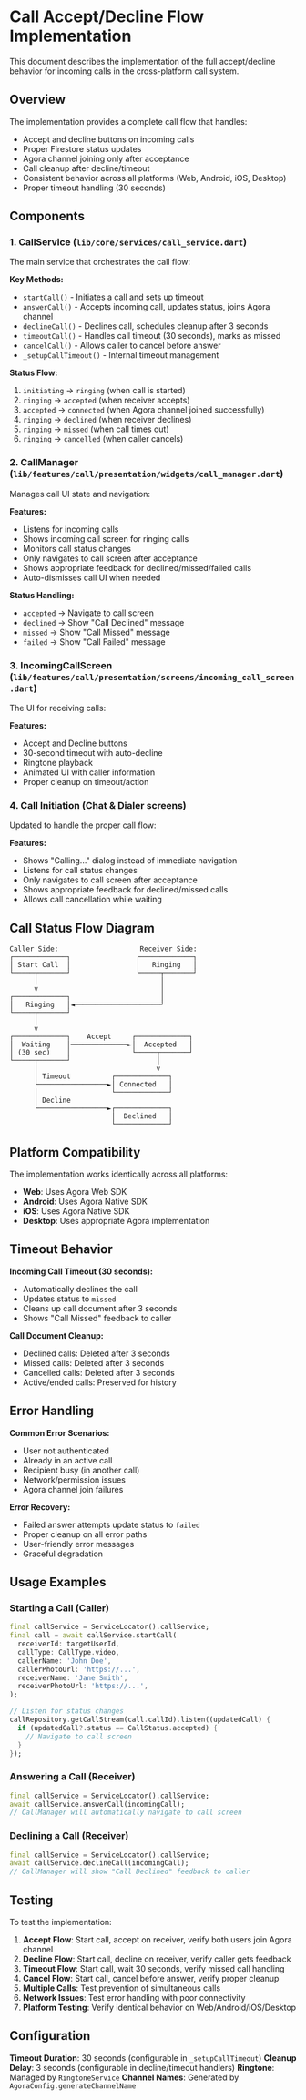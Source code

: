 # Call Accept/Decline Flow Implementation

This document describes the implementation of the full accept/decline behavior for incoming calls in the cross-platform call system.

## Overview

The implementation provides a complete call flow that handles:
- Accept and decline buttons on incoming calls
- Proper Firestore status updates
- Agora channel joining only after acceptance
- Call cleanup after decline/timeout
- Consistent behavior across all platforms (Web, Android, iOS, Desktop)
- Proper timeout handling (30 seconds)

## Components

### 1. CallService (`lib/core/services/call_service.dart`)

The main service that orchestrates the call flow:

**Key Methods:**
- `startCall()` - Initiates a call and sets up timeout
- `answerCall()` - Accepts incoming call, updates status, joins Agora channel
- `declineCall()` - Declines call, schedules cleanup after 3 seconds
- `timeoutCall()` - Handles call timeout (30 seconds), marks as missed
- `cancelCall()` - Allows caller to cancel before answer
- `_setupCallTimeout()` - Internal timeout management

**Status Flow:**
1. `initiating` → `ringing` (when call is started)
2. `ringing` → `accepted` (when receiver accepts)
3. `accepted` → `connected` (when Agora channel joined successfully)
4. `ringing` → `declined` (when receiver declines)
5. `ringing` → `missed` (when call times out)
6. `ringing` → `cancelled` (when caller cancels)

### 2. CallManager (`lib/features/call/presentation/widgets/call_manager.dart`)

Manages call UI state and navigation:

**Features:**
- Listens for incoming calls
- Shows incoming call screen for ringing calls
- Monitors call status changes
- Only navigates to call screen after acceptance
- Shows appropriate feedback for declined/missed/failed calls
- Auto-dismisses call UI when needed

**Status Handling:**
- `accepted` → Navigate to call screen
- `declined` → Show "Call Declined" message
- `missed` → Show "Call Missed" message
- `failed` → Show "Call Failed" message

### 3. IncomingCallScreen (`lib/features/call/presentation/screens/incoming_call_screen.dart`)

The UI for receiving calls:

**Features:**
- Accept and Decline buttons
- 30-second timeout with auto-decline
- Ringtone playback
- Animated UI with caller information
- Proper cleanup on timeout/action

### 4. Call Initiation (Chat & Dialer screens)

Updated to handle the proper call flow:

**Features:**
- Shows "Calling..." dialog instead of immediate navigation
- Listens for call status changes
- Only navigates to call screen after acceptance
- Shows appropriate feedback for declined/missed calls
- Allows call cancellation while waiting

## Call Status Flow Diagram

```
Caller Side:                    Receiver Side:
┌─────────────┐                ┌─────────────┐
│ Start Call  │                │   Ringing   │
└─────┬───────┘                └─────┬───────┘
      │                              │
      v                              │
┌─────────────┐                      │
│   Ringing   │◄─────────────────────┘
└─────┬───────┘
      │
      v
┌─────────────┐    Accept     ┌─────────────┐
│  Waiting    │──────────────►│  Accepted   │
│ (30 sec)    │               └─────┬───────┘
└─────┬───────┘                     │
      │                             v
      │ Timeout          ┌─────────────┐
      └─────────────────►│ Connected   │
      │                  └─────────────┘
      │ Decline
      └─────────────────►┌─────────────┐
                         │  Declined   │
                         └─────────────┘
```

## Platform Compatibility

The implementation works identically across all platforms:

- **Web**: Uses Agora Web SDK
- **Android**: Uses Agora Native SDK
- **iOS**: Uses Agora Native SDK
- **Desktop**: Uses appropriate Agora implementation

## Timeout Behavior

**Incoming Call Timeout (30 seconds):**
- Automatically declines the call
- Updates status to `missed`
- Cleans up call document after 3 seconds
- Shows "Call Missed" feedback to caller

**Call Document Cleanup:**
- Declined calls: Deleted after 3 seconds
- Missed calls: Deleted after 3 seconds
- Cancelled calls: Deleted after 3 seconds
- Active/ended calls: Preserved for history

## Error Handling

**Common Error Scenarios:**
- User not authenticated
- Already in an active call
- Recipient busy (in another call)
- Network/permission issues
- Agora channel join failures

**Error Recovery:**
- Failed answer attempts update status to `failed`
- Proper cleanup on all error paths
- User-friendly error messages
- Graceful degradation

## Usage Examples

### Starting a Call (Caller)
```dart
final callService = ServiceLocator().callService;
final call = await callService.startCall(
  receiverId: targetUserId,
  callType: CallType.video,
  callerName: 'John Doe',
  callerPhotoUrl: 'https://...',
  receiverName: 'Jane Smith',
  receiverPhotoUrl: 'https://...',
);

// Listen for status changes
callRepository.getCallStream(call.callId).listen((updatedCall) {
  if (updatedCall?.status == CallStatus.accepted) {
    // Navigate to call screen
  }
});
```

### Answering a Call (Receiver)
```dart
final callService = ServiceLocator().callService;
await callService.answerCall(incomingCall);
// CallManager will automatically navigate to call screen
```

### Declining a Call (Receiver)
```dart
final callService = ServiceLocator().callService;
await callService.declineCall(incomingCall);
// CallManager will show "Call Declined" feedback to caller
```

## Testing

To test the implementation:

1. **Accept Flow**: Start call, accept on receiver, verify both users join Agora channel
2. **Decline Flow**: Start call, decline on receiver, verify caller gets feedback
3. **Timeout Flow**: Start call, wait 30 seconds, verify missed call handling
4. **Cancel Flow**: Start call, cancel before answer, verify proper cleanup
5. **Multiple Calls**: Test prevention of simultaneous calls
6. **Network Issues**: Test error handling with poor connectivity
7. **Platform Testing**: Verify identical behavior on Web/Android/iOS/Desktop

## Configuration

**Timeout Duration**: 30 seconds (configurable in `_setupCallTimeout`)
**Cleanup Delay**: 3 seconds (configurable in decline/timeout handlers)
**Ringtone**: Managed by `RingtoneService`
**Channel Names**: Generated by `AgoraConfig.generateChannelName`
